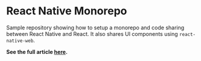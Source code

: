 # React Native Monorepo

Sample repository showing how to setup a monorepo and code sharing between React Native and React. It also shares UI components using `react-native-web`.

**See the full article [here](https://www.callstack.com/blog/setting-up-react-native-monorepo-with-yarn-workspaces).**

